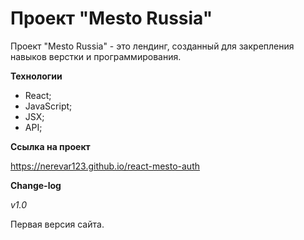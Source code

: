 # Проект "Mesto Russia" #

Проект "Mesto Russia" - это лендинг, созданный для закрепления навыков верстки и программирования.

**Технологии**

* React;
* JavaScript;
* JSX;
* API;

**Ссылка на проект**

https://nerevar123.github.io/react-mesto-auth

**Change-log**

_v1.0_

Первая версия сайта.
